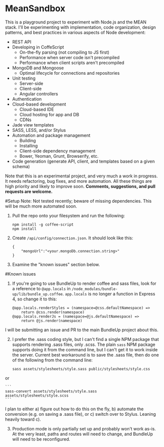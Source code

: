 # MeanSandbox
This is a playground project to experiment with Node.js and the MEAN stack. I'll be experimenting with implementation,
code organization, design patterns, and best practices in various aspects of Node development:
- REST API
- Developing in CoffeScript 
  - On-the-fly parsing (not compiling to JS first)
  - Performance when server code isn't precompiled
  - Performance when client scripts aren't precompiled
- MongoDB and Mongoose
  - Optimal lifecycle for connections and repositories
- Unit testing
  - Server-side
  - Client-side
  - Angular controllers
- Authentication
- Cloud-based development
  - Cloud-based IDE
  - Cloud hosting for app and DB
  - CDNs
- Jade view templates
- SASS, LESS, and/or Stylus
- Automation and package management
  - Building 
  - Installing 
  - Client-side dependency management
  - Bower, Yeoman, Grunt, Browserify, etc.
- Code generation (generate API, client, and templates based on a given schema)

Note that this is an experimental project, and very much a work in progress. It needs refactoring, bug fixes, and more automation. All these things are high priority and likely to improve soon. **Comments, suggestions, and pull requests are welcome.**

#Setup
Note: Not tested recently; beware of missing dependencies. This will be much more automated soon.

1. Pull the repo onto your filesystem and run the following:

    ```
    npm install -g coffee-script
    npm install
    ```
2. Create `/api/config/connection.json`. It should look like this:

    ```
    {
        "mongoUrl":"<your.mongoDb.connection.string>"
    }
    ```
3. Examine the "known issues" section below.

#Known issues
1. If you're going to use BundleUp to render coffee and sass files, look for a reference to `@app.locals` in `/node_modules/bundle-up/lib/bundle_up.coffee`. `app.locals` is no longer a function in Express 4, so change it to this:

    ```
    @app.locals.renderStyles = (namespace=@css.defaultNamespace) =>
        return @css.render(namespace)
    @app.locals.renderJs = (namespace=@js.defaultNamespace) =>
        return @js.render(namespace)
    ```    
I will be submitting an issue and PR to the main BundleUp project about this.
    
2. I prefer the .sass coding style, but I can't find a single NPM package that supports rendering .sass files, only .scss. The plain `sass` NPM package supports doing it from the command line, but I can't get it to work inside the server. Current best workaround is to save the .sass file, then do one of the following from the command line:

    ```
    sass assets/stylesheets/style.sass public/stylesheets/style.css 
    ```
or

    ```
    sass-convert assets/stylesheets/style.sass assets/stylesheets/style.scss  
    ```
I plan to either 
  a) figure out how to do this on the fly, 
  b) automate the conversion (e.g. on saving a .sass file), or 
  c) switch over to Stylus. 
Leaning heavily toward c).
    
3. Production mode is only partially set up and probably won't work as-is. At the very least, paths and routes will need to change, and BundleUp will need to be reconfigured.

